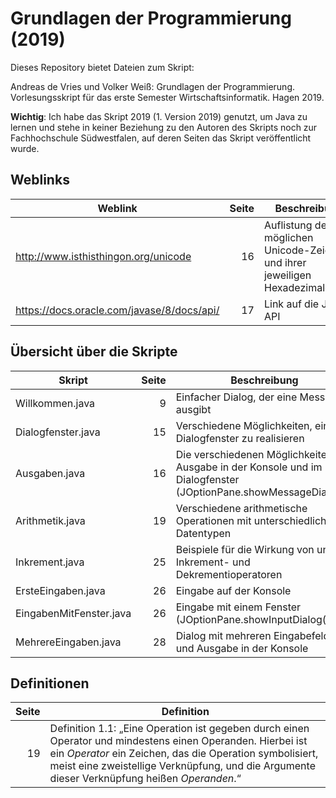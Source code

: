# Grundlagen der Programmierung (2019)

Dieses Repository bietet Dateien zum Skript:

Andreas de Vries und Volker Weiß: Grundlagen der Programmierung. Vorlesungsskript für das erste Semester Wirtschaftsinformatik. Hagen 2019.

**Wichtig**: Ich habe das Skript 2019 (1. Version 2019) genutzt, um Java zu lernen und stehe in keiner Beziehung zu den Autoren des Skripts noch zur Fachhochschule Südwestfalen, auf deren Seiten das Skript veröffentlicht wurde.

## Weblinks
Weblink                                    | Seite  | Beschreibung
-------------------------------------------|-------:|--------------------------------------------------------------------------
http://www.isthisthingon.org/unicode       |     16 | Auflistung der möglichen Unicode-Zeichen und ihrer jeweiligen Hexadezimalcodes
https://docs.oracle.com/javase/8/docs/api/ |     17 | Link auf die Java-API


## Übersicht über die Skripte

Skript                  | Seite  | Beschreibung
------------------------|-------:|--------------------------------------------------------------------------------------------------
Willkommen.java         |      9 | Einfacher Dialog, der eine Message ausgibt
Dialogfenster.java      |     15 | Verschiedene Möglichkeiten, ein Dialogfenster zu realisieren
Ausgaben.java           |     16 | Die verschiedenen Möglichkeiten der Ausgabe in der Konsole und im Dialogfenster (JOptionPane.showMessageDialog())
Arithmetik.java         |     19 | Verschiedene arithmetische Operationen mit unterschiedlichen Datentypen
Inkrement.java          |     25 | Beispiele für die Wirkung von unären Inkrement- und Dekrementioperatoren
ErsteEingaben.java      |     26 | Eingabe auf der Konsole
EingabenMitFenster.java |     26 | Eingabe mit einem Fenster (JOptionPane.showInputDialog())
MehrereEingaben.java    |     28 | Dialog mit mehreren Eingabefeldern und Ausgabe in der Konsole

               
## Definitionen

Seite | Definition
-----:|-----------------------------------------------------------------------------------------------------------------------
   19 | Definition 1.1: „Eine Operation ist gegeben durch einen Operator und mindestens einen Operanden. Hierbei ist ein *Operator* ein Zeichen, das die Operation symbolisiert, meist eine zweistellige Verknüpfung, und die Argumente dieser Verknüpfung heißen *Operanden*.“
